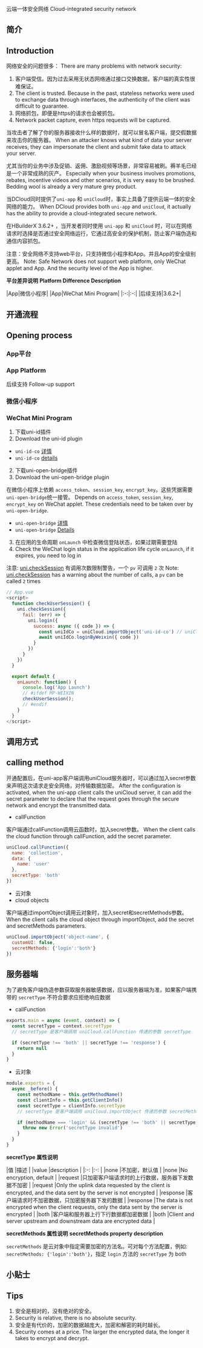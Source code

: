 云端一体安全网络
Cloud-integrated security network

## 简介
## Introduction

网络安全的问题很多：
There are many problems with network security:

1. 客户端受信。因为过去采用无状态网络通过接口交换数据，客户端的真实性很难保证。
1. The client is trusted. Because in the past, stateless networks were used to exchange data through interfaces, the authenticity of the client was difficult to guarantee.
2. 网络抓包，即便是https的请求也会被抓包。
2. Network packet capture, even https requests will be captured.

当攻击者了解了你的服务器接收什么样的数据时，就可以冒名客户端，提交假数据来攻击你的服务器。
When an attacker knows what kind of data your server receives, they can impersonate the client and submit fake data to attack your server.

尤其当你的业务中涉及促销、返佣、激励视频等场景，非常容易被刷。褥羊毛已经是一个非常成熟的灰产。
Especially when your business involves promotions, rebates, incentive videos and other scenarios, it is very easy to be brushed. Bedding wool is already a very mature grey product.

当DCloud同时提供了`uni-app` 和 `uniCloud`时，事实上具备了提供云端一体的安全网络的能力。
When DCloud provides both `uni-app` and `uniCloud`, it actually has the ability to provide a cloud-integrated secure network.

在HBuilderX 3.6.2+ ，当开发者同时使用 `uni-app` 和 `uniCloud` 时，可以在网络请求时选择是否通过安全网络运行，它通过高安全的保护机制，防止客户端伪造和通信内容抓包。

注意：安全网络不支持web平台，只支持微信小程序和App。并且App的安全级别更高。
Note: Safe Network does not support web platform, only WeChat applet and App. And the security level of the App is higher.

**平台差异说明**
**Platform Difference Description**

|App|微信小程序|
|App|WeChat Mini Program|
|:-:|:-:|
|后续支持|3.6.2+|

## 开通流程
## Opening process

### App平台
### App Platform

后续支持
Follow-up support

### 微信小程序
### WeChat Mini Program

1. 下载uni-id插件
1. Download the uni-id plugin

- `uni-id-co` [详情](/uniCloud/uni-id-summary.html#save-user-token)
- `uni-id-co` [details](/uniCloud/uni-id-summary.html#save-user-token)

2. 下载uni-open-bridge插件
2. Download the uni-open-bridge plugin

在微信小程序上依赖 `access_token`、`session_key`, `encrypt_key`。这些凭据需要`uni-open-bridge`统一接管。
Depends on `access_token`, `session_key`, `encrypt_key` on WeChat applet. These credentials need to be taken over by `uni-open-bridge`.

- `uni-open-bridge` [详情](https://uniapp.dcloud.net.cn/uniCloud/uni-open-bridge.html)
- `uni-open-bridge` [Details](https://uniapp.dcloud.net.cn/uniCloud/uni-open-bridge.html)

3. 在应用的生命周期 `onLaunch` 中检查微信登陆状态，如果过期需要登陆
3. Check the WeChat login status in the application life cycle `onLaunch`, if it expires, you need to log in

注意: [uni.checkSession](https://uniapp.dcloud.net.cn/api/plugins/login.html#uni-checksession) 有调用次数限制警告，一个 `pv` 可调用 `2` 次
Note: [uni.checkSession](https://uniapp.dcloud.net.cn/api/plugins/login.html#uni-checksession) has a warning about the number of calls, a `pv` can be called `2` times

```js
// App.vue
<script>
  function checkUserSession() {
    uni.checkSession({
      fail: (err) => {
        uni.login({
          success: async ({ code }) => {
            const uniIdCo = uniCloud.importObject('uni-id-co') // uniCloud云对象 uni-id-co
            await uniIdCo.loginByWeixin({ code })
          }
        })
      }
    })
  }

  export default {
    onLaunch: function() {
      console.log('App Launch')
      // #ifdef MP-WEIXIN
      checkUserSession();
      // #endif
    }
  }
</script>
```


## 调用方式
## calling method

开通配置后，在uni-app客户端调用uniCloud服务器时，可以通过加入secret参数来声明这次请求走安全网络，对传输数据加密。
After the configuration is activated, when the uni-app client calls the uniCloud server, it can add the secret parameter to declare that the request goes through the secure network and encrypt the transmitted data.

- callFunction

客户端通过callFunction调用云函数时，加入secret参数。
When the client calls the cloud function through callFunction, add the secret parameter.
```js
uniCloud.callFunction({
  name: 'collection',
  data: {
    name: 'user'
  },
  secretType: 'both'
})
```

- 云对象
- cloud objects

客户端通过importObject调用云对象时，加入secret和secretMethods参数。
When the client calls the cloud object through importObject, add the secret and secretMethods parameters.

```js
uniCloud.importObject('object-name', {
  customUI: false,
  secretMethods: {'login':'both'}
})
```

## 服务器端

为了避免客户端伪造参数获取服务器敏感数据，应以服务器端为准，如果客户端携带的 `secretType` 不符合要求应拒绝响应数据

- callFunction

```js
exports.main = async (event, context) => {
  const secretType = context.secretType
  // secretType 是客户端调用 uniCloud.callFunction 传递的参数 secretType

  if (secretType !== 'both' || secretType !== 'response') {
    return null
  }
}
```

- 云对象

```js
module.exports = {
  async _before() {
    const methodName = this.getMethodName()
    const clientInfo = this.getClientInfo()
    const secretType = clientInfo.secretType
    // secretType 是客户端调用 uniCloud.importObject 传递的参数 secretMethods

    if (methodName === 'login' && (secretType !== 'both' || secretType !== 'response')) {
      throw new Error('secretType invalid')
    }
  }
}
```


**secretType 属性说明**

|值				|描述																						|
|value |description |
|:-:			|:-:																						|
|none			|不加密，默认值																	|
|none |No encryption, default |
|request	|只加密客户端请求时的上行数据，服务器下发数据不加密	|
|request |Only the uplink data requested by the client is encrypted, and the data sent by the server is not encrypted |
|response	|客户端请求时不加密数据，只加密服务器下发的数据			|
|response |The data is not encrypted when the client requests, only the data sent by the server is encrypted |
|both			|客户端和服务器上行下行数据都加密数据							|
|both |Client and server upstream and downstream data are encrypted data |

**secretMethods 属性说明**
**secretMethods property description**

`secretMethods` 是云对象中指定需要加密的方法名。可对每个方法配置，例如: `secretMethods: {'login':'both'}`，指定 `login` 方法的 `secretType` 为 both




## 小贴士
## Tips

1. 安全是相对的，没有绝对的安全。
1. Security is relative, there is no absolute security.
2. 安全是有代价的，加密的数据越庞大，加密和解密的耗时越长。
2. Security comes at a price. The larger the encrypted data, the longer it takes to encrypt and decrypt.